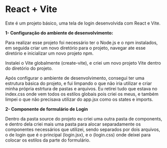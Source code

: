 # React + Vite

Este é um projeto básico, uma tela de login desenvolvida com React e Vite. 

**1- Configuração do ambiente de desenvolvimento:**

Para realizar esse projeto foi necessário ter o Node.js e o npm instalados, em seguida criar um novo diretório para o projeto, navegar ate esse diretório e inicializar um novo projeto npm. 

Instalei o Vite globalmente (create-vite), e criei um novo projeto Vite dentro do diretório do projeto. 

Após configurar o ambiente de desenvolvimento, consegui ter uma estrutura básica do projeto, e fui limpando o que não iria utilizar e criar minha própria estrtura de pastas e arquivos. Eu retirei tudo que estava no index.css onde vem todos os estilos globais pois criei os meus, e também limpei o que não precisava utilizar do app.jsx como os states e imports. 

**2- Componente de formulário de Login**

Dentro da pasta source do projeto eu criei uma outra pasta de components, e dentro dela criei mais uma pasta para alocar separadamente os componentes necessários que utilizei, sendo separados por dois arquivos, o de login que é o principal (login.jsx), e o (login.css) onde deixei para colocar os estilos da parte do formulário. 





